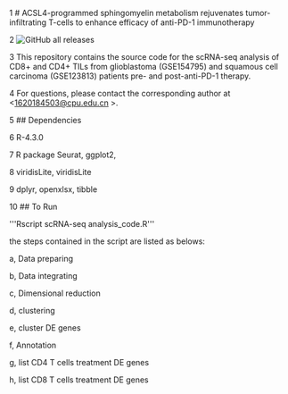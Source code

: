 1 \# ACSL4-programmed sphingomyelin metabolism rejuvenates tumor-infiltrating T-cells to enhance efficacy of anti-PD-1 immunotherapy

2 ![GitHub all releases](<https://github.com/NiEntropy/CYM>)

3 This repository contains the source code for the scRNA-seq analysis of CD8+ and CD4+ TILs from glioblastoma (GSE154795) and squamous cell carcinoma (GSE123813) patients pre- and post-anti-PD-1 therapy.

4 For questions, please contact the corresponding author at \<1620184503@cpu.edu.cn \>.

5 \#\# Dependencies

6 R-4.3.0

7 R package Seurat, ggplot2,

8 viridisLite, viridisLite

9 dplyr, openxlsx, tibble

10 \#\# To Run

'''Rscript scRNA-seq analysis_code.R'''

the steps contained in the script are listed as belows:

a, Data preparing

b, Data integrating

c, Dimensional reduction

d, clustering

e, cluster DE genes

f, Annotation

g, list CD4 T cells treatment DE genes

h, list CD8 T cells treatment DE genes
